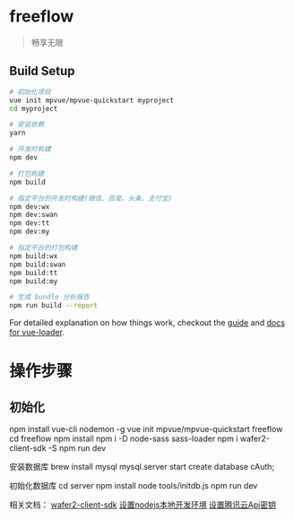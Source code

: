 # freeflow

> 畅享无限

## Build Setup

``` bash
# 初始化项目
vue init mpvue/mpvue-quickstart myproject
cd myproject

# 安装依赖
yarn

# 开发时构建
npm dev

# 打包构建
npm build

# 指定平台的开发时构建(微信、百度、头条、支付宝)
npm dev:wx
npm dev:swan
npm dev:tt
npm dev:my

# 指定平台的打包构建
npm build:wx
npm build:swan
npm build:tt
npm build:my

# 生成 bundle 分析报告
npm run build --report
```

For detailed explanation on how things work, checkout the [guide](http://vuejs-templates.github.io/webpack/) and [docs for vue-loader](http://vuejs.github.io/vue-loader).



# 操作步骤
## 初始化
  npm install vue-cli nodemon -g
  vue init mpvue/mpvue-quickstart freeflow
  cd freeflow
  npm install
  npm i -D node-sass sass-loader
  npm i wafer2-client-sdk -S
  npm run dev

  安装数据库
  brew install mysql
  mysql.server start
  create database cAuth;

  初始化数据库
  cd server
  npm install
  node tools/initdb.js
  npm run dev

  相关文档：
  [wafer2-client-sdk](https://cloud.tencent.com/document/product/619/11449)
  [设置nodejs本地开发环境](https://cloud.tencent.com/document/product/619/12794)
  [设置腾讯云Api密钥](https://console.cloud.tencent.com/cam/capi)


